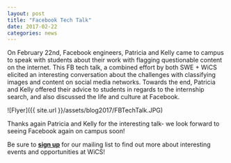 ```yaml
---
layout: post
title: "Facebook Tech Talk"
date: 2017-02-22
categories: news
---
```


On February 22nd, Facebook engineers, Patricia and Kelly came to campus to speak with students about their work with flagging questionable content on the internet. This FB tech talk, a combined effort by both SWE + WiCS elicited an interesting conversation about the challenges with classifying images and content on social media networks. Towards the end, Patricia and Kelly offered their advice to students in regards to the internship search, and also discussed the life and culture at Facebook. 

![Flyer]({{ site.url }}/assets/blog2017/FBTechTalk.JPG)

Thanks again Patricia and Kelly for the interesting talk- we look forward to seeing Facebook again on campus soon!

Be sure to [**sign up**][mailinglist] for our mailing list to find out more about interesting events and opportunities at WiCS!

[mailinglist]: http://columbia.us9.list-manage.com/subscribe?u=4c6a1c710f8ab9cce10272368&id=593b5faa43
